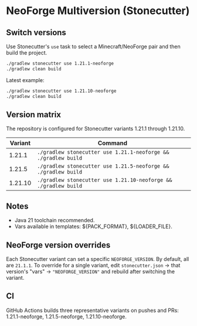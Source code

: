 # NeoForge Multiversion (Stonecutter)

## Switch versions
Use Stonecutter's `use` task to select a Minecraft/NeoForge pair and then build the project.

```bash
./gradlew stonecutter use 1.21.1-neoforge
./gradlew clean build
```

Latest example:
```bash
./gradlew stonecutter use 1.21.10-neoforge
./gradlew clean build
```

## Version matrix
The repository is configured for Stonecutter variants 1.21.1 through 1.21.10.

| Variant | Command |
| --- | --- |
| 1.21.1 | `./gradlew stonecutter use 1.21.1-neoforge && ./gradlew build` |
| 1.21.5 | `./gradlew stonecutter use 1.21.5-neoforge && ./gradlew build` |
| 1.21.10 | `./gradlew stonecutter use 1.21.10-neoforge && ./gradlew build` |

## Notes
- Java 21 toolchain recommended.
- Vars available in templates: ${PACK_FORMAT}, ${LOADER_FILE}.

## NeoForge version overrides
Each Stonecutter variant can set a specific `NEOFORGE_VERSION`. By default, all are `21.1.1`. To override for a single variant, edit `stonecutter.json` → that version's "vars" → `"NEOFORGE_VERSION"` and rebuild after switching the variant.

## CI
GitHub Actions builds three representative variants on pushes and PRs:
1.21.1-neoforge, 1.21.5-neoforge, 1.21.10-neoforge.
